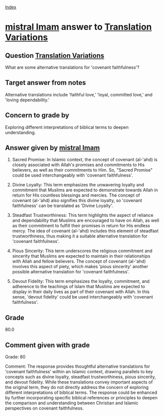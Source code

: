 
[Index](../../index.md)
# [mistral Imam](../../answering_models/mistral_Imam.md) answer to [Translation Variations](../../questions/Translation_Variations.md)

## Question [Translation Variations](../../questions/Translation_Variations.md)
What are some alternative translations for 'covenant faithfulness'?

## Target answer from notes
Alternative translations include 'faithful love,' 'loyal, committed love,' and 'loving dependability.'

## Concern to grade by
Exploring different interpretations of biblical terms to deepen understanding.

## Answer given by [mistral Imam](../../answering_models/mistral_Imam.md)
1. Sacred Promise: In Islamic context, the concept of covenant (al-'ahd) is closely associated with Allah's promises and commitments to His believers, as well as their commitments to Him. So, "Sacred Promise" could be used interchangeably with 'covenant faithfulness'.

2. Divine Loyalty: This term emphasizes the unwavering loyalty and commitment that Muslims are expected to demonstrate towards Allah in return for His countless blessings and mercies. The concept of covenant (al-'ahd) also signifies this divine loyalty, so 'covenant faithfulness' can be translated as 'Divine Loyalty'.

3. Steadfast Trustworthiness: This term highlights the aspect of reliance and dependability that Muslims are encouraged to have on Allah, as well as their commitment to fulfill their promises in return for His endless mercy. The idea of covenant (al-'ahd) includes this element of steadfast trustworthiness, thus making it a suitable alternative translation for 'covenant faithfulness'.

4. Pious Sincerity: This term underscores the religious commitment and sincerity that Muslims are expected to maintain in their relationships with Allah and fellow believers. The concept of covenant (al-'ahd) involves this aspect of piety, which makes 'pious sincerity' another possible alternative translation for 'covenant faithfulness'.

5. Devout Fidelity: This term emphasizes the loyalty, commitment, and adherence to the teachings of Islam that Muslims are expected to display in their daily lives as part of their covenant with Allah. In this sense, 'devout fidelity' could be used interchangeably with 'covenant faithfulness'.

## Grade
80.0

## Comment given with grade
Grade: 80

Comment: The response provides thoughtful alternative translations for 'covenant faithfulness' within an Islamic context, drawing parallels to key concepts such as divine loyalty, steadfast trustworthiness, pious sincerity, and devout fidelity. While these translations convey important aspects of the original term, they do not directly address the concern of exploring different interpretations of biblical terms. The response could be enhanced by further incorporating specific biblical references or principles to deepen the comparison and understanding between Christian and Islamic perspectives on covenant faithfulness.

